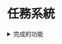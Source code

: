 # 任務系統
<details>
  <summary>完成的功能</summary>
  <ul>
    &#x2611; 功能界面（任務）</li>
    &#x2611; 視差滾動背景</li>
    &#x2611; tilemap支援碰撞檢測、互動檢測</li>
    &#x2611; 存檔/讀檔</li>
    &#x2611; 遊戲暫停</li>
    &#x2611; 遊戲相機</li>
    &#x2611; 動畫系統：精靈圖動畫、瓦片地圖、地圖動畫</li>
    &#x2611; 鍵盤控制</li>
  </ul>
</details>
